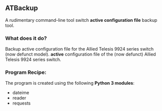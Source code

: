 ## ATBackup
A rudimentary command-line tool switch <b>active configuration file</b> backup tool.

### What does it do?<br>
Backup active configuration file for the Allied Telesis 9924 series switch (now defunct model).
<b>active</b> configuration file of the (now defunct) Allied Telesis 9924 series switch.

### Program Recipe:<br>
The program is created using the following <b>Python 3 modules</b>:
* dateime
* reader
* requests
